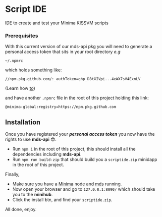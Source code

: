 # Script IDE

IDE to create and test your Minima KISSVM scripts


### Prerequisites

With this current version of our mds-api pkg you will need to generate a personal access token that sits in your root directory *e.g*

`~/.npmrc`

which holds something like:

`//npm.pkg.github.com/:_authToken=ghp_D8tXIVpi...4eWX7sV4ExnLV`

(Learn how [to](https://docs.github.com/en/packages/working-with-a-github-packages-registry/working-with-the-npm-registry))

and have another  `.npmrc` file in the root of this project holding this link:

`@minima-global:registry=https://npm.pkg.github.com`

## Installation

Once you have registered your ***personal access token*** you now have the rights to use **mds-api** 😎.

- Run `npm i` in the root of this project, this should install all the dependencies including **mds-api**.
- Run `npm run build-zip` that should build you a `scriptide.zip` minidapp in the root of this project.

Finally,

- Make sure you have a [Minima](https://github.com/minima-global/Minima) node and [mds](https://github.com/minima-global/mds-core) running.
- Now open your browser and go to `127.0.0.1:8090/` which should take you to the **minihub**.
- Click the install btn, and find your `scriptide.zip`.

All done, enjoy.